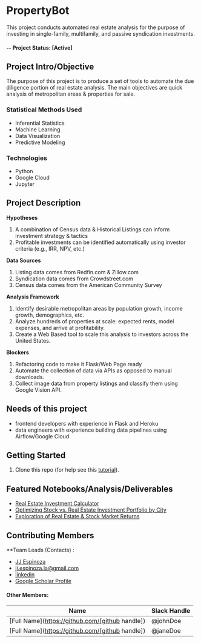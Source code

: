 # PropertyBot
This project conducts automated real estate analysis for the purpose of investing in single-family, multifamily, and passive syndication investments.

#### -- Project Status: [Active]

## Project Intro/Objective
The purpose of this project is to produce a set of tools to automate the due diligence portion of real estate analysis. The main objectives are quick analysis of metropolitan areas & properties for sale. 

### Statistical Methods Used
* Inferential Statistics
* Machine Learning
* Data Visualization
* Predictive Modeling


### Technologies
* Python 
* Google Cloud
* Jupyter

## Project Description

**Hypotheses**
1. A combination of Census data & Historical Listings can inform investment strategy & tactics
2. Profitable investments can be identified automatically using investor criteria (e.g., IRR, NPV, etc.)

**Data Sources**
1. Listing data comes from Redfin.com & Zillow.com
2. Syndication data comes from Crowdstreet.com
3. Census data comes from the American Community Survey

**Analysis Framework**
1. Identify desirable metropolitan areas by population growth, income growth, demographics, etc.
2. Analyze hundreds of properties at scale: expected rents, model expenses, and arrive at profitability. 
3. Create a Web Based tool to scale this analysis to investors across the United States.  

**Blockers**
1. Refactoring code to make it Flask/Web Page ready
2. Automate the collection of data via APIs as opposed to manual downloads.
3. Collect image data from property listings and classify them using Google Vision API. 


## Needs of this project

- frontend developers with experience in Flask and Heroku
- data engineers with experience building data pipelines using Airflow/Google Cloud


## Getting Started

1. Clone this repo (for help see this [tutorial](https://help.github.com/articles/cloning-a-repository/)).


## Featured Notebooks/Analysis/Deliverables
* [Real Estate Investment Calculator](https://github.com/espin086/AutoRedfinAnalysis/blob/master/rental_investment_calculator.ipynb)
* [Optimizing Stock vs. Real Estate Investment Portfolio by City](https://github.com/espin086/AutoRedfinAnalysis/blob/master/realestate_vs_stocks/00_re_stock_tool.ipynb)
* [Exploration of Real Estate & Stock Market Returns](https://github.com/espin086/AutoRedfinAnalysis/blob/master/realestate_vs_stocks/01_exploratory_analysis.ipynb)

## Contributing Members

**Team Leads (Contacts) : 
* [JJ Espinoza](https://github.com/espin086) 
* jj.espinoza.la@gmail.com
* [linkedin](https://www.linkedin.com/in/jjespinoza)
* [Google Scholar Profile](https://scholar.google.com/citations?user=-SAt47cAAAAJ&hl=en)

#### Other Members:

|Name     |  Slack Handle   | 
|---------|-----------------|
|[Full Name](https://github.com/[github handle])| @johnDoe        |
|[Full Name](https://github.com/[github handle]) |     @janeDoe    |

